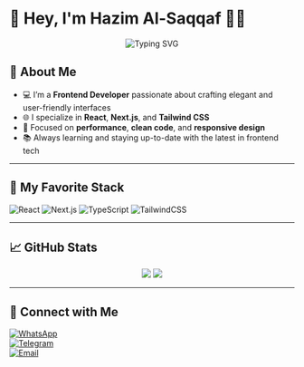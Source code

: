 # 👋 Hey, I'm Hazim Al-Saqqaf 👨‍💻

<div align="center">
  <img src="https://readme-typing-svg.herokuapp.com?font=Fira+Code&pause=1000&width=435&lines=Hazim+Al-saqqaf;Web+Developer+;" alt="Typing SVG" />
</div>

## 🚀 About Me

- 💻 I’m a **Frontend Developer** passionate about crafting elegant and user-friendly interfaces  
- 🌐 I specialize in **React**, **Next.js**, and **Tailwind CSS**
- 🎯 Focused on **performance**, **clean code**, and **responsive design**
- 📚 Always learning and staying up-to-date with the latest in frontend tech

---

## 🧠 My Favorite Stack

![React](https://img.shields.io/badge/-React-61DAFB?style=for-the-badge&logo=react&logoColor=black)
![Next.js](https://img.shields.io/badge/-Next.js-000000?style=for-the-badge&logo=nextdotjs)
![TypeScript](https://img.shields.io/badge/-TypeScript-3178C6?style=for-the-badge&logo=typescript)
![TailwindCSS](https://img.shields.io/badge/-Tailwind-06B6D4?style=for-the-badge&logo=tailwindcss)

---

## 📈 GitHub Stats

<div align="center">
  <img src="https://github-readme-stats.vercel.app/api?username=HazimAdel101&show_icons=true&theme=react&hide=contribs&count_private=true" />
  <img src="https://github-readme-streak-stats.herokuapp.com/?user=HazimAdel101&theme=react" />
</div>

---

## 🤝 Connect with Me

[![WhatsApp](https://img.shields.io/badge/-WhatsApp-25D366?style=flat&logo=whatsapp&logoColor=white)](https://wa.me/967780172130)  
[![Telegram](https://img.shields.io/badge/-Telegram-0088cc?style=flat&logo=telegram&logoColor=white)](https://t.me/hazim_alsaqqaf)  
[![Email](https://img.shields.io/badge/-Email-D14836?style=flat&logo=gmail&logoColor=white)](mailto:eng.alsaqqaf.hazim@gmail.com)

